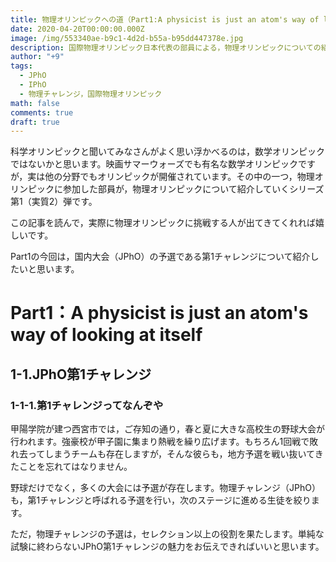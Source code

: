 ```yaml
---
title: 物理オリンピックへの道（Part1:A physicist is just an atom's way of looking at itself）
date: 2020-04-20T00:00:00.000Z
image: /img/553340ae-b9c1-4d2d-b55a-b95dd447378e.jpg
description: 国際物理オリンピック日本代表の部員による，物理オリンピックについての紹介Part1
author: "+9"
tags:
  - JPhO
  - IPhO
  - 物理チャレンジ，国際物理オリンピック
math: false
comments: true
draft: true
---
```

科学オリンピックと聞いてみなさんがよく思い浮かべるのは，数学オリンピックではないかと思います。映画サマーウォーズでも有名な数学オリンピックですが，実は他の分野でもオリンピックが開催されています。その中の一つ，物理オリンピックに参加した部員が，物理オリンピックについて紹介していくシリーズ第1（実質2）弾です。

この記事を読んで，実際に物理オリンピックに挑戦する人が出てきてくれれば嬉しいです。

Part1の今回は，国内大会（JPhO）の予選である第1チャレンジについて紹介したいと思います。

# Part1：A physicist is just an atom's way of looking at itself

## 1-1.JPhO第1チャレンジ

### 1-1-1.第1チャレンジってなんぞや

甲陽学院が建つ西宮市では，ご存知の通り，春と夏に大きな高校生の野球大会が行われます。強豪校が甲子園に集まり熱戦を繰り広げます。もちろん1回戦で敗れ去ってしまうチームも存在しますが，そんな彼らも，地方予選を戦い抜いてきたことを忘れてはなりません。

野球だけでなく，多くの大会には予選が存在します。物理チャレンジ（JPhO）も，第1チャレンジと呼ばれる予選を行い，次のステージに進める生徒を絞ります。

ただ，物理チャレンジの予選は，セレクション以上の役割を果たします。単純な試験に終わらないJPhO第1チャレンジの魅力をお伝えできればいいと思います。